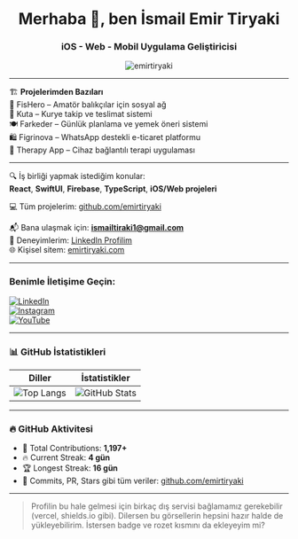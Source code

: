 <h1 align="center">Merhaba 👋, ben İsmail Emir Tiryaki</h1>

<h3 align="center">iOS - Web - Mobil Uygulama Geliştiricisi</h3>

<p align="center">
  <img src="https://komarev.com/ghpvc/?username=emirtiryaki&label=Profile%20views&color=0e75b6&style=flat" alt="emirtiryaki" />
</p>

---

🏗️ **Projelerimden Bazıları**  
🎣 FisHero – Amatör balıkçılar için sosyal ağ  
🚚 Kuta – Kurye takip ve teslimat sistemi  
🍽️ Farkeder – Günlük planlama ve yemek öneri sistemi  
🛍️ Figrinova – WhatsApp destekli e-ticaret platformu  
🧠 Therapy App – Cihaz bağlantılı terapi uygulaması  

---

🔍 İş birliği yapmak istediğim konular:  
**React**, **SwiftUI**, **Firebase**, **TypeScript**, **iOS/Web projeleri**

💻 Tüm projelerim: [github.com/emirtiryaki](https://github.com/emirtiryaki)

📬 Bana ulaşmak için: **ismailtiraki1@gmail.com**  
📄 Deneyimlerim: [LinkedIn Profilim](https://www.linkedin.com/in/ismail-emir-tiryaki)  
🌐 Kişisel sitem: [emirtiryaki.com](https://emirtiryaki.com)

---

### Benimle İletişime Geçin:

[![LinkedIn](https://img.shields.io/badge/LinkedIn-blue?style=for-the-badge&logo=linkedin)](https://www.linkedin.com/in/ismail-emir-tiryaki)  
[![Instagram](https://img.shields.io/badge/Instagram-e4405f?style=for-the-badge&logo=instagram&logoColor=white)](https://www.instagram.com/emirtiryaki)  
[![YouTube](https://img.shields.io/badge/YouTube-red?style=for-the-badge&logo=youtube&logoColor=white)](https://www.youtube.com/@emirtiryaki)

---

### 📊 GitHub İstatistikleri

| Diller | İstatistikler |
|--------|----------------|
| ![Top Langs](https://github-readme-stats.vercel.app/api/top-langs/?username=emirtiryaki&layout=compact&theme=radical) | ![GitHub Stats](https://github-readme-stats.vercel.app/api?username=emirtiryaki&show_icons=true&theme=radical) |

---

### 🔥 GitHub Aktivitesi

- 🧾 Total Contributions: **1,197+**
- 🔥 Current Streak: **4 gün**
- 🏆 Longest Streak: **16 gün**
- 💫 Commits, PR, Stars gibi tüm veriler: [github.com/emirtiryaki](https://github.com/emirtiryaki)

---

> Profilin bu hale gelmesi için birkaç dış servisi bağlamamız gerekebilir (vercel, shields.io gibi). Dilersen bu görsellerin hepsini hazır halde de yükleyebilirim. İstersen badge ve rozet kısmını da ekleyeyim mi?
